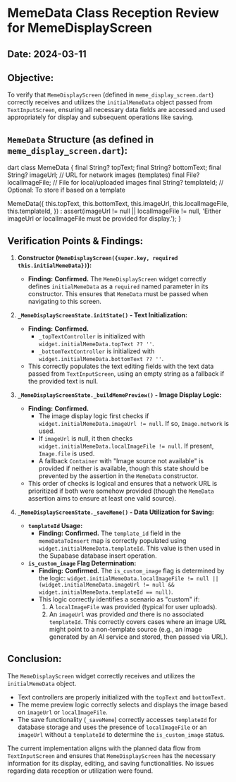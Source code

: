 # MemeData Class Reception Review for MemeDisplayScreen

## Date: 2024-03-11

## Objective:
To verify that `MemeDisplayScreen` (defined in `meme_display_screen.dart`) correctly receives and utilizes the `initialMemeData` object passed from `TextInputScreen`, ensuring all necessary data fields are accessed and used appropriately for display and subsequent operations like saving.

## `MemeData` Structure (as defined in `meme_display_screen.dart`):
dart
class MemeData {
  final String? topText;
  final String? bottomText;
  final String? imageUrl; // URL for network images (templates)
  final File? localImageFile; // File for local/uploaded images
  final String? templateId; // Optional: To store if based on a template

  MemeData({
    this.topText,
    this.bottomText,
    this.imageUrl,
    this.localImageFile,
    this.templateId,
  }) : assert(imageUrl != null || localImageFile != null, 
            'Either imageUrl or localImageFile must be provided for display.');
}


## Verification Points & Findings:

1.  **Constructor (`MemeDisplayScreen({super.key, required this.initialMemeData})`):**
    *   **Finding:** **Confirmed.** The `MemeDisplayScreen` widget correctly defines `initialMemeData` as a `required` named parameter in its constructor. This ensures that `MemeData` must be passed when navigating to this screen.

2.  **`_MemeDisplayScreenState.initState()` - Text Initialization:**
    *   **Finding:** **Confirmed.**
        *   `_topTextController` is initialized with `widget.initialMemeData.topText ?? ''`.
        *   `_bottomTextController` is initialized with `widget.initialMemeData.bottomText ?? ''`.
    *   This correctly populates the text editing fields with the text data passed from `TextInputScreen`, using an empty string as a fallback if the provided text is null.

3.  **`_MemeDisplayScreenState._buildMemePreview()` - Image Display Logic:**
    *   **Finding:** **Confirmed.**
        *   The image display logic first checks if `widget.initialMemeData.imageUrl != null`. If so, `Image.network` is used.
        *   If `imageUrl` is null, it then checks `widget.initialMemeData.localImageFile != null`. If present, `Image.file` is used.
        *   A fallback `Container` with "Image source not available" is provided if neither is available, though this state should be prevented by the assertion in the `MemeData` constructor.
    *   This order of checks is logical and ensures that a network URL is prioritized if both were somehow provided (though the `MemeData` assertion aims to ensure at least one valid source).

4.  **`_MemeDisplayScreenState._saveMeme()` - Data Utilization for Saving:**
    *   **`templateId` Usage:**
        *   **Finding:** **Confirmed.** The `template_id` field in the `memeDataToInsert` map is correctly populated using `widget.initialMemeData.templateId`. This value is then used in the Supabase database insert operation.
    *   **`is_custom_image` Flag Determination:**
        *   **Finding:** **Confirmed.** The `is_custom_image` flag is determined by the logic: `widget.initialMemeData.localImageFile != null || (widget.initialMemeData.imageUrl != null && widget.initialMemeData.templateId == null)`.
        *   This logic correctly identifies a scenario as "custom" if:
            1.  A `localImageFile` was provided (typical for user uploads).
            2.  An `imageUrl` was provided *and* there is no associated `templateId`. This correctly covers cases where an image URL might point to a non-template source (e.g., an image generated by an AI service and stored, then passed via URL).

## Conclusion:

The `MemeDisplayScreen` widget correctly receives and utilizes the `initialMemeData` object.
*   Text controllers are properly initialized with the `topText` and `bottomText`.
*   The meme preview logic correctly selects and displays the image based on `imageUrl` or `localImageFile`.
*   The save functionality (`_saveMeme`) correctly accesses `templateId` for database storage and uses the presence of `localImageFile` or an `imageUrl` without a `templateId` to determine the `is_custom_image` status.

The current implementation aligns with the planned data flow from `TextInputScreen` and ensures that `MemeDisplayScreen` has the necessary information for its display, editing, and saving functionalities. No issues regarding data reception or utilization were found.

